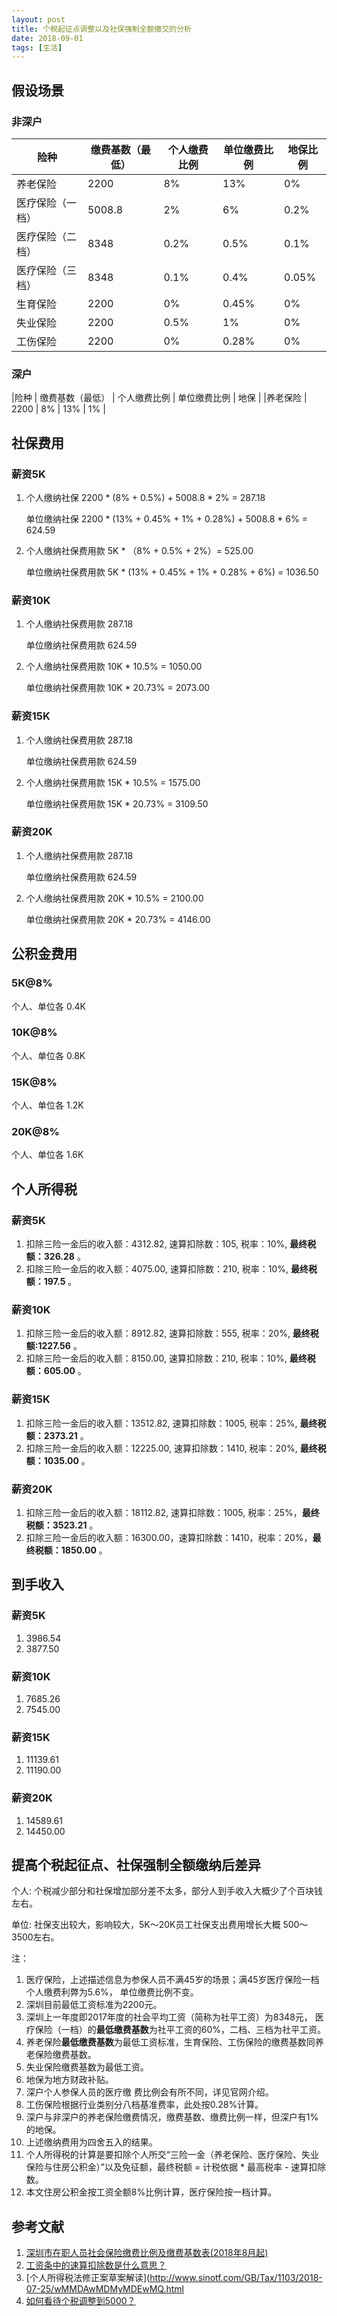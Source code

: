 ```yaml
---
layout: post
title: 个税起征点调整以及社保强制全额缴交的分析
date: 2018-09-01
tags: [生活]
---
```


## 假设场景 ##
### 非深户 ###
|险种               |缴费基数（最低）    |个人缴费比例          |单位缴费比例      |地保比例 |  
|------------------|------------------|--------------------|-----------------|-------|         
|养老保险           |2200              |  8%                | 13%             | 0%     |
|医疗保险（一档）    |5008.8            |  2%                | 6%              | 0.2%   | 
|医疗保险（二档）    | 8348             |  0.2%              | 0.5%            | 0.1%   |
|医疗保险（三档）    | 8348             |  0.1%              | 0.4%            | 0.05%  | 
|生育保险           | 2200             |  0%                | 0.45%           | 0%     |
|失业保险           | 2200             |  0.5%              | 1%              | 0%     | 
|工伤保险           | 2200             |  0%                | 0.28%           | 0%     |

### 深户 ###
|险种      |        缴费基数（最低）  |  个人缴费比例     |     单位缴费比例   |   地保 |
|养老保险   |         2200           |     8%          |       13%        |     1% |

## 社保费用 ##
### 薪资5K ###
1. 个人缴纳社保 2200 * (8% + 0.5%) + 5008.8 * 2% = 287.18

   单位缴纳社保 2200 * (13% + 0.45% + 1% + 0.28%) + 5008.8 * 6% = 624.59

2. 个人缴纳社保费用款 5K * （8% + 0.5% + 2%）= 525.00

   单位缴纳社保费用款 5K *  (13% + 0.45% + 1% + 0.28% + 6%) = 1036.50

### 薪资10K ###
1. 个人缴纳社保费用款 287.18

   单位缴纳社保费用款 624.59

2. 个人缴纳社保费用款 10K * 10.5% = 1050.00    

   单位缴纳社保费用款 10K *  20.73% = 2073.00

### 薪资15K ### 
1. 个人缴纳社保费用款 287.18

   单位缴纳社保费用款 624.59

2. 个人缴纳社保费用款 15K * 10.5% = 1575.00

   单位缴纳社保费用款 15K *  20.73% = 3109.50

### 薪资20K ###
1. 个人缴纳社保费用款 287.18

   单位缴纳社保费用款 624.59

2. 个人缴纳社保费用款 20K * 10.5% = 2100.00

   单位缴纳社保费用款 20K *  20.73% = 4146.00

## 公积金费用 ##
### 5K@8% ###
个人、单位各 0.4K

### 10K@8% ###
个人、单位各 0.8K

### 15K@8% ###
个人、单位各 1.2K

### 20K@8% ###
个人、单位各 1.6K

## 个人所得税 ##
### 薪资5K ###
1. 扣除三险一金后的收入额：4312.82, 速算扣除数：105, 税率：10%, **最终税额：326.28** 。
2. 扣除三险一金后的收入额：4075.00, 速算扣除数：210, 税率：10%, **最终税额：197.5** 。

### 薪资10K ###
1. 扣除三险一金后的收入额：8912.82, 速算扣除数：555, 税率：20%, **最终税额:1227.56** 。
2. 扣除三险一金后的收入额：8150.00, 速算扣除数：210, 税率：10%, **最终税额：605.00** 。

### 薪资15K ###
1. 扣除三险一金后的收入额：13512.82, 速算扣除数：1005, 税率：25%, **最终税额：2373.21** 。
2. 扣除三险一金后的收入额：12225.00, 速算扣除数：1410, 税率：20%, **最终税额：1035.00** 。

### 薪资20K ###
1. 扣除三险一金后的收入额：18112.82, 速算扣除数：1005, 税率：25%，**最终税额：3523.21** 。
2. 扣除三险一金后的收入额：16300.00，速算扣除数：1410，税率：20%，**最终税额：1850.00** 。

## 到手收入 ##
### 薪资5K ###
1. 3986.54
2. 3877.50

### 薪资10K ###
1. 7685.26
2. 7545.00

### 薪资15K ###
1. 11139.61
2. 11190.00

### 薪资20K ###
1. 14589.61
2. 14450.00

## 提高个税起征点、社保强制全额缴纳后差异 ##
个人: 个税减少部分和社保增加部分差不太多，部分人到手收入大概少了个百块钱左右。

单位: 社保支出较大，影响较大，5K～20K员工社保支出费用增长大概 500～3500左右。

注：
1. 医疗保险，上述描述信息为参保人员不满45岁的场景；满45岁医疗保险一档个人缴费利弊为5.6%， 单位缴费比例不变。
2. 深圳目前最低工资标准为2200元。
3. 深圳上一年度即2017年度的社会平均工资（简称为社平工资）为8348元， 医疗保险（一档）的**最低缴费基数**为社平工资的60%，二档、三档为社平工资。
4. 养老保险**最低缴费基数**为最低工资标准，生育保险、工伤保险的缴费基数同养老保险缴费基数。
6. 失业保险缴费基数为最低工资。
7. 地保为地方财政补贴。
8. 深户个人参保人员的医疗缴 费比例会有所不同，详见官网介绍。 
9. 工伤保险根据行业类别分八档基准费率，此处按0.28%计算。
10. 深户与非深户的养老保险缴费情况，缴费基数、缴费比例一样，但深户有1%的地保。
11. 上述缴纳费用为四舍五入的结果。
12. 个人所得税的计算是要扣除个人所交“三险一金（养老保险、医疗保险、失业保险与住房公积金）”以及免征额，最终税额 = 计税依据 * 最高税率 - 速算扣除数。
13. 本文住房公积金按工资全额8%比例计算，医疗保险按一档计算。

## 参考文献 ##
1. [深圳市在职人员社会保险缴费比例及缴费基数表(2018年8月起)](http://www.szsi.gov.cn/sbjxxgk/tzgg/simtgg/201802/t20180205_10767179.htm)
2. [工资条中的速算扣除数是什么意思？](https://www.zhihu.com/question/24529019)
3. [个人所得税法修正案草案解读](http://www.sinotf.com/GB/Tax/1103/2018-07-25/wMMDAwMDMyMDEwMQ.html
4. [如何看待个税调整到5000？](https://www.zhihu.com/question/281546675)